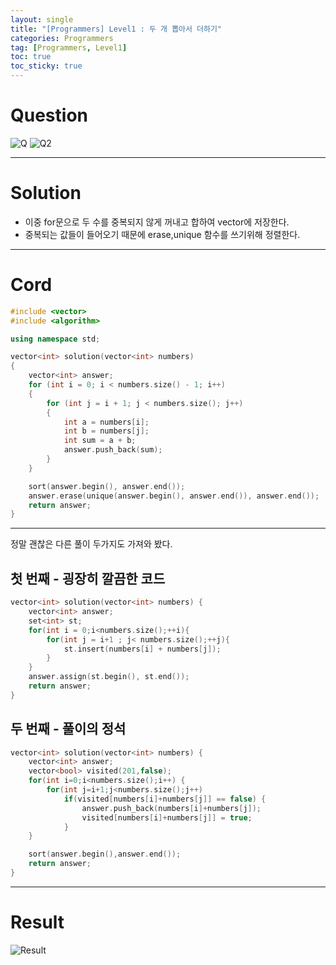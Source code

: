 ```yaml
---
layout: single
title: "[Programmers] Level1 : 두 개 뽑아서 더하기"
categories: Programmers
tag: [Programmers, Level1]
toc: true
toc_sticky: true
---
```


# Question
![Q](https://user-images.githubusercontent.com/97664446/193823524-0c5ce687-b067-46c3-876a-b147d548460a.PNG)
![Q2](https://user-images.githubusercontent.com/97664446/193823525-ff705947-fe18-4b08-a6a3-7060812c3320.PNG)

***

# Solution

- 이중 for문으로 두 수를 중복되지 않게 꺼내고 합하여 vector에 저장한다. 
- 중복되는 값들이 들어오기 때문에 erase,unique 함수를 쓰기위해 정렬한다.  

***

# Cord
```c++
#include <vector>
#include <algorithm>

using namespace std;

vector<int> solution(vector<int> numbers)
{
    vector<int> answer;
    for (int i = 0; i < numbers.size() - 1; i++)
    {
        for (int j = i + 1; j < numbers.size(); j++)
        {
            int a = numbers[i];
            int b = numbers[j];
            int sum = a + b;
            answer.push_back(sum);
        }
    }

    sort(answer.begin(), answer.end());
    answer.erase(unique(answer.begin(), answer.end()), answer.end());
    return answer;
}
```

***

정말 괜찮은 다른 풀이 두가지도 가져와 봤다.
## 첫 번째 - 굉장히 깔끔한 코드
```c++
vector<int> solution(vector<int> numbers) {
    vector<int> answer;
    set<int> st;
    for(int i = 0;i<numbers.size();++i){
        for(int j = i+1 ; j< numbers.size();++j){
            st.insert(numbers[i] + numbers[j]);
        }
    }
    answer.assign(st.begin(), st.end());
    return answer;
}
```

## 두 번째 - 풀이의 정석
```c++
vector<int> solution(vector<int> numbers) {
    vector<int> answer;
    vector<bool> visited(201,false);
    for(int i=0;i<numbers.size();i++) {
        for(int j=i+1;j<numbers.size();j++)
            if(visited[numbers[i]+numbers[j]] == false) {
                answer.push_back(numbers[i]+numbers[j]);
                visited[numbers[i]+numbers[j]] = true;
            }
    }

    sort(answer.begin(),answer.end());
    return answer;
}
```

***

# Result
![Result](https://user-images.githubusercontent.com/97664446/193823518-2e111b1e-fc59-4ce8-b03d-6a56da6ca741.PNG)

